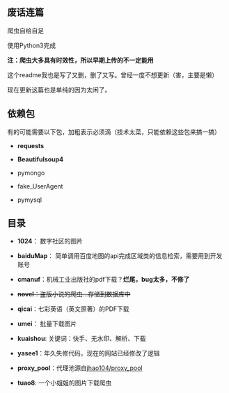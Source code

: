 ## 废话连篇


爬虫自给自足

使用Python3完成

**注：爬虫大多具有时效性，所以早期上传的不一定能用**



这个readme我也是写了又删，删了又写。曾经一度不想更新（害，主要是懒）

现在更新这篇也是单纯的因为太闲了。






## 依赖包

有的可能需要以下包，加粗表示必须滴（技术太菜，只能依赖这些包来搞一搞）


- **requests** 

- **Beautifulsoup4**

- pymongo

- fake_UserAgent

- pymysql



## 目录

- **1024**： 数字社区的图片

- **baiduMap**： 简单调用百度地图的api完成区域类的信息检索，需要用到开发账号

- **cmanuf**：机械工业出版社的pdf下载？**烂尾，bug太多，不修了**

- ~~**novel**：盗版小说的爬虫...存储到数据库中~~

- **qicai**：七彩英语（英文原著）的PDF下载

- **umei**： 批量下载图片

- **kuaishou**: 关键词：快手、无水印、解析、下载

- **yasee1**：年久失修代码，现在的网站已经修改了逻辑

- **proxy_pool**：代理池源自[jhao104/proxy_pool](https://github.com/jhao104/proxy_pool/)

- **tuao8**: 一个小姐姐的图片下载爬虫

